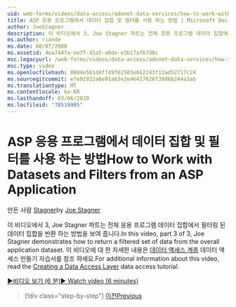 ```yaml
---
uid: web-forms/videos/data-access/adonet-data-services/how-to-work-with-datasets-and-filters-from-an-asp-application
title: ASP 응용 프로그램에서 데이터 집합 및 필터를 사용 하는 방법 | Microsoft Docs
author: JoeStagner
description: 이 비디오에서 3, Joe Stagner 파트는 전체 응용 프로그램 데이터 집합에서 필터링 된 데이터 집합을 반환 하는 방법을 보여 줍니다. 추가 정보를 보려면 ...
ms.author: riande
ms.date: 08/07/2008
ms.assetid: 4ea744fa-ee7f-45a5-a0de-e3b17af67d8c
msc.legacyurl: /web-forms/videos/data-access/adonet-data-services/how-to-work-with-datasets-and-filters-from-an-asp-application
msc.type: video
ms.openlocfilehash: 0884e561d4ff49f62503e662243f13ad52717c24
ms.sourcegitcommit: e7e91932a6e91a63e2e46417626f39d6b244a3ab
ms.translationtype: MT
ms.contentlocale: ko-KR
ms.lasthandoff: 03/06/2020
ms.locfileid: "78519905"
---
```

# <a name="how-to-work-with-datasets-and-filters-from-an-asp-application"></a><span data-ttu-id="7dbff-104">ASP 응용 프로그램에서 데이터 집합 및 필터를 사용 하는 방법</span><span class="sxs-lookup"><span data-stu-id="7dbff-104">How to Work with Datasets and Filters from an ASP Application</span></span>

<span data-ttu-id="7dbff-105">만든 사람 [Stagner](https://github.com/JoeStagner)</span><span class="sxs-lookup"><span data-stu-id="7dbff-105">by [Joe Stagner](https://github.com/JoeStagner)</span></span>

<span data-ttu-id="7dbff-106">이 비디오에서 3, Joe Stagner 파트는 전체 응용 프로그램 데이터 집합에서 필터링 된 데이터 집합을 반환 하는 방법을 보여 줍니다.</span><span class="sxs-lookup"><span data-stu-id="7dbff-106">In this video, part 3 of 3, Joe Stagner demonstrates how to return a filtered set of data from the overall application dataset.</span></span> <span data-ttu-id="7dbff-107">이 비디오에 대 한 자세한 내용은 [데이터 액세스 계층](../../../overview/data-access/introduction/creating-a-data-access-layer-vb.md) 데이터 액세스 만들기 자습서를 참조 하세요.</span><span class="sxs-lookup"><span data-stu-id="7dbff-107">For additional information about this video, read the [Creating a Data Access Layer](../../../overview/data-access/introduction/creating-a-data-access-layer-vb.md) data access tutorial.</span></span>

[<span data-ttu-id="7dbff-108">&#9654;비디오 보기 (6 분)</span><span class="sxs-lookup"><span data-stu-id="7dbff-108">&#9654; Watch video (6 minutes)</span></span>](https://channel9.msdn.com/Blogs/ASP-NET-Site-Videos/how-to-work-with-datasets-and-filters-from-an-asp-application)

> [!div class="step-by-step"]
> [<span data-ttu-id="7dbff-109">이전</span><span class="sxs-lookup"><span data-stu-id="7dbff-109">Previous</span></span>](how-to-manually-bind-a-dataset-to-a-datagrid.md)
